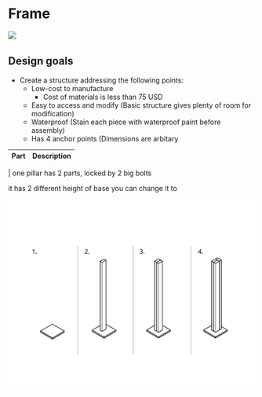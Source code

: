 # Frame

<img src="https://imgur.com/GtiJIYm.jpg" width="500">

## Design goals
* Create a structure addressing the following points:
  * Low-cost to manufacture 
    * Cost of materials is less than 75 USD
  * Easy to access and modify (Basic structure gives plenty of room for modification)
  * Waterproof (Stain each piece with waterproof paint before assembly) 
  * Has 4 anchor points (Dimensions are arbitary
  
| Part | Description |
| :--: | :---------  |
| 
one pillar has 2 parts, locked by 2 big bolts

it has 2 different height of base you can change it to



![Vertical support instructions](https://github.com/UniKlo/PaintBot/blob/master/img_gif/VerticalSupportAssembly.jpg)
